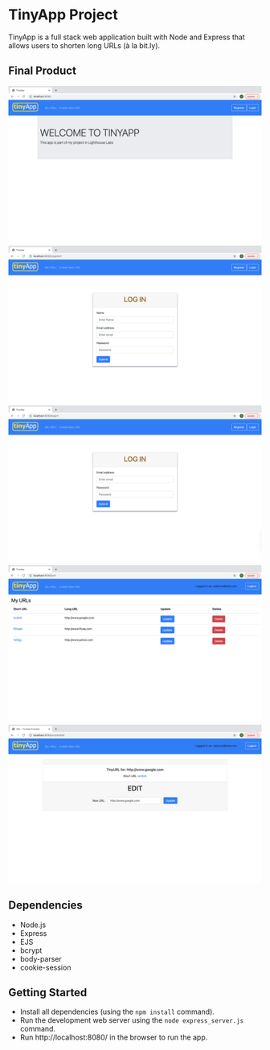 # TinyApp Project

TinyApp is a full stack web application built with Node and Express that allows users to shorten long URLs (à la bit.ly).

## Final Product

!["Screenshot of Index page"](https://github.com/caboma/tinyapp/blob/main/docs/index.png)
!["Screenshot of Register page"](https://github.com/caboma/tinyapp/blob/main/docs/register.png)
!["Screenshot of Login page"](https://github.com/caboma/tinyapp/blob/main/docs/login.png)
!["Screenshot of URLS page"](https://github.com/caboma/tinyapp/blob/main/docs/urls.png)
!["Screenshot of URLS_SHOW page"](https://github.com/caboma/tinyapp/blob/main/docs/urls_show.png)

## Dependencies

- Node.js
- Express
- EJS
- bcrypt
- body-parser
- cookie-session

## Getting Started

- Install all dependencies (using the `npm install` command).
- Run the development web server using the `node express_server.js` command.
- Run http://localhost:8080/ in the browser to run the app.